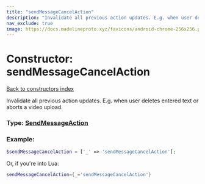 ```yaml
---
title: "sendMessageCancelAction"
description: "Invalidate all previous action updates. E.g. when user deletes entered text or aborts a video upload."
nav_exclude: true
image: https://docs.madelineproto.xyz/favicons/android-chrome-256x256.png
---
```

# Constructor: sendMessageCancelAction  
[Back to constructors index](index.md)



Invalidate all previous action updates. E.g. when user deletes entered text or aborts a video upload.




### Type: [SendMessageAction](../types/SendMessageAction.md)


### Example:

```php
$sendMessageCancelAction = ['_' => 'sendMessageCancelAction'];
```  


Or, if you're into Lua:

```lua
sendMessageCancelAction={_='sendMessageCancelAction'}

```


